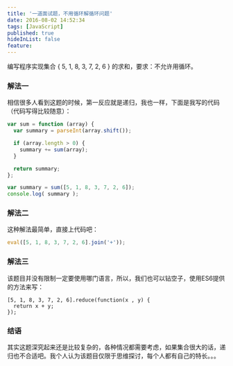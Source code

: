```yaml
---
title: '一道面试题，不用循环解循环问题'
date: 2016-08-02 14:52:34
tags: [JavaScript]
published: true
hideInList: false
feature: 
---
```


编写程序实现集合 { 5, 1, 8, 3, 7, 2, 6 } 的求和，要求：不允许用循环。

<!-- more -->

### 解法一
相信很多人看到这题的时候，第一反应就是递归，我也一样，下面是我写的代码（代码写得比较随意）：
```js
var sum = function (array) {
  var summary = parseInt(array.shift());

  if (array.length > 0) {
    summary += sum(array);
  }

  return summary;
};

var summary = sum([5, 1, 8, 3, 7, 2, 6]);
console.log( summary );
```

### 解法二
这种解法最简单，直接上代码吧：
```js
eval([5, 1, 8, 3, 7, 2, 6].join('+'));
```

### 解法三
该题目并没有限制一定要使用哪门语言，所以，我们也可以钻空子，使用ES6提供的方法来写：
```
[5, 1, 8, 3, 7, 2, 6].reduce(function(x , y) {
  return x + y;
});
```

### 结语
其实这题深究起来还是比较复杂的，各种情况都需要考虑，如果集合很大的话，递归也不合适吧。我个人认为该题目仅限于思维探讨，每个人都有自己的特长。。。

